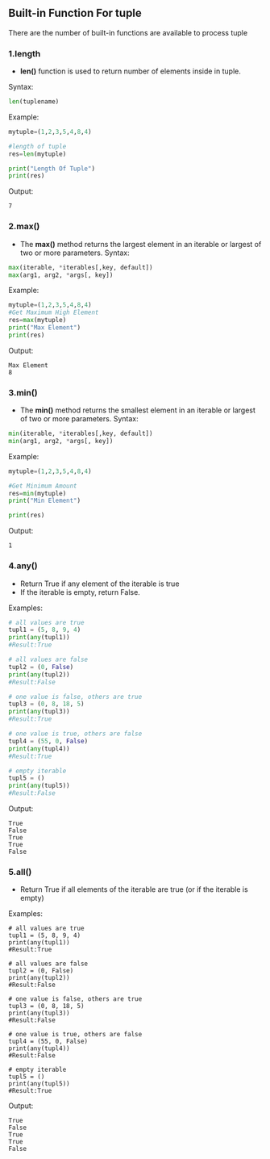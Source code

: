## Built-in Function For tuple
There are the number of built-in functions are available to process tuple

### 1.length
- **len()** function is used to return number of elements inside in tuple.

Syntax:
```python
len(tuplename)
```
Example:
```python
mytuple=(1,2,3,5,4,8,4)

#length of tuple
res=len(mytuple)

print("Length Of Tuple")
print(res)    
```
Output:
```
7
```

### 2.max()
- The **max()** method returns the largest element in an iterable or largest of two or more parameters.
Syntax:
```python
max(iterable, *iterables[,key, default])
max(arg1, arg2, *args[, key])
```

Example:
```python
mytuple=(1,2,3,5,4,8,4)
#Get Maximum High Element
res=max(mytuple)
print("Max Element")
print(res)
```
Output:
```
Max Element
8
```

### 3.min()
- The **min()** method returns the smallest element in an iterable or largest of two or more parameters.
Syntax:
```python
min(iterable, *iterables[,key, default])
min(arg1, arg2, *args[, key])
```    

Example:
```python
mytuple=(1,2,3,5,4,8,4)

#Get Minimum Amount
res=min(mytuple)
print("Min Element")

print(res)
```
Output:
```
1
```

### 4.any()
- Return True if any element of the iterable is true
- If the iterable is empty, return False.

Examples:
```python
# all values are true
tupl1 = (5, 8, 9, 4)
print(any(tupl1))
#Result:True

# all values are false
tupl2 = (0, False)
print(any(tupl2))
#Result:False

# one value is false, others are true
tupl3 = (0, 8, 18, 5)
print(any(tupl3))
#Result:True

# one value is true, others are false
tupl4 = (55, 0, False)
print(any(tupl4))
#Result:True

# empty iterable
tupl5 = ()
print(any(tupl5))
#Result:False
```
Output:
```
True
False
True
True
False
```

### 5.all()
- Return True if all elements of the iterable are true (or if the iterable is empty)


Examples:
```
# all values are true
tupl1 = (5, 8, 9, 4)
print(any(tupl1))
#Result:True

# all values are false
tupl2 = (0, False)
print(any(tupl2))
#Result:False

# one value is false, others are true
tupl3 = (0, 8, 18, 5)
print(any(tupl3))
#Result:False

# one value is true, others are false
tupl4 = (55, 0, False)
print(any(tupl4))
#Result:False

# empty iterable
tupl5 = ()
print(any(tupl5))
#Result:True
```
Output:
```
True
False
True
True
False
```
